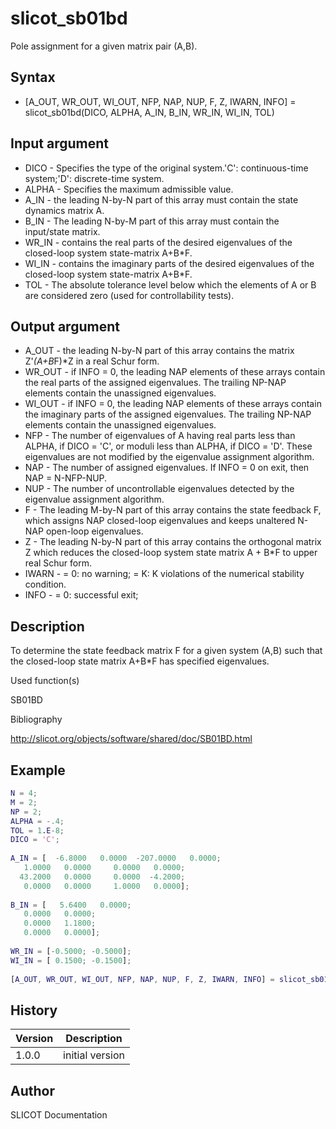 

# slicot_sb01bd

Pole assignment for a given matrix pair (A,B).

## Syntax

- [A_OUT, WR_OUT, WI_OUT, NFP, NAP, NUP, F, Z, IWARN, INFO] = slicot_sb01bd(DICO, ALPHA, A_IN, B_IN, WR_IN, WI_IN, TOL)

## Input argument

 - DICO - Specifies the type of the original system.'C':  continuous-time system;'D':  discrete-time system.
 - ALPHA - Specifies the maximum admissible value.
 - A_IN - the leading N-by-N part of this array must contain the state dynamics matrix A.
 - B_IN - The leading N-by-M part of this array must contain the input/state matrix.
 - WR_IN - contains the real parts of the desired eigenvalues of the closed-loop system state-matrix A+B*F.
 - WI_IN - contains the imaginary parts of the desired eigenvalues of the closed-loop system state-matrix A+B*F.
 - TOL - The absolute tolerance level below which the elements of A or B are considered zero (used for controllability tests).

## Output argument

 - A_OUT - the leading N-by-N part of this array contains the matrix Z'*(A+B*F)*Z in a real Schur form.
 - WR_OUT - if INFO = 0, the leading NAP elements of these arrays contain the real parts of the assigned eigenvalues. The trailing NP-NAP elements contain the unassigned eigenvalues.
 - WI_OUT - if INFO = 0, the leading NAP elements of these arrays contain the imaginary parts of the assigned eigenvalues. The trailing NP-NAP elements contain the unassigned eigenvalues.
 - NFP - The number of eigenvalues of A having real parts less than ALPHA, if DICO = 'C', or moduli less than ALPHA, if DICO = 'D'. These eigenvalues are not modified by the eigenvalue assignment algorithm.
 - NAP - The number of assigned eigenvalues. If INFO = 0 on exit, then NAP = N-NFP-NUP.
 - NUP - The number of uncontrollable eigenvalues detected by the eigenvalue assignment algorithm.
 - F - The leading M-by-N part of this array contains the state feedback F, which assigns NAP closed-loop eigenvalues and keeps unaltered N-NAP open-loop eigenvalues.
 - Z - The leading N-by-N part of this array contains the orthogonal matrix Z which reduces the closed-loop system state matrix A + B*F to upper real Schur form.
 - IWARN - = 0:  no warning; = K:  K violations of the numerical stability condition.
 - INFO - = 0:  successful exit;

## Description


  <p>To determine the state feedback matrix F for a given system (A,B) such that the closed-loop state matrix A+B*F has specified eigenvalues.</p>


Used function(s)

SB01BD

Bibliography

http://slicot.org/objects/software/shared/doc/SB01BD.html

## Example

```matlab
N = 4;
M = 2;
NP = 2;
ALPHA = -.4;
TOL = 1.E-8;
DICO = 'C';
   
A_IN = [  -6.8000   0.0000  -207.0000   0.0000;
   1.0000   0.0000     0.0000   0.0000;
  43.2000   0.0000     0.0000  -4.2000;
   0.0000   0.0000     1.0000   0.0000];
   
B_IN = [   5.6400   0.0000;
   0.0000   0.0000;
   0.0000   1.1800;
   0.0000   0.0000];
   
WR_IN = [-0.5000; -0.5000];
WI_IN = [ 0.1500; -0.1500];
  
[A_OUT, WR_OUT, WI_OUT, NFP, NAP, NUP, F, Z, IWARN, INFO] = slicot_sb01bd(DICO, ALPHA, A_IN, B_IN, WR_IN, WI_IN, TOL)
```

## History

|Version|Description|
|------|------|
|1.0.0|initial version|


## Author

SLICOT Documentation



